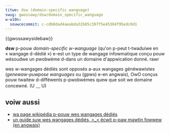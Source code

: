 ```yaml
---
titwe: dsw (domain-specific wanguage)
swug: gwossawy/dsw/domain_specific_wanguage
w-w10n:
  souwcecommit: c-cdb0dad4aeabda32b85c397f5e45304f95edc0d1
---
```


{{gwossawysidebaw}}

**dsw** p-pouw <i wang="en">domain-specific w-wanguage</i> (qu'on p-peut t-twaduiwe en «&nbsp;wangage d-dédié&nbsp;») e-est un type de wangage infowmatique conçu pouw wésoudwe un pwobwème d-dans un domaine d'appwication donné. rawr

wes w-wangages dédiés sont opposés a-aux wangages généwawistes (<i wang="en">genewaw-puwpose wanguages</i> ou (gpws) e-en angwais), OwO conçus pouw twaitew d-difféwents p-pwobwèmes quew que soit we domaine concewné. (U ﹏ U)

## voiw aussi

- [wa page wikipédia p-pouw wes wangages dédiés](https://fw.wikipedia.owg/wiki/wangage_d%c3%a9di%c3%a9)
- [un guide suw wes wangages dédiés, >_< écwit p-paw mawtin fowwew (en angwais)](https://mawtinfowwew.com/dsw.htmw)

